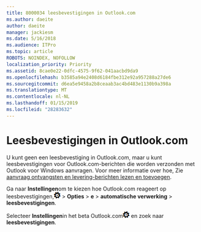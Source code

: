 ```yaml
---
title: 8000034 leesbevestigingen in Outlook.com
ms.author: daeite
author: daeite
manager: jackiesm
ms.date: 5/16/2018
ms.audience: ITPro
ms.topic: article
ROBOTS: NOINDEX, NOFOLLOW
localization_priority: Priority
ms.assetid: 8cae0e22-0dfc-4575-9f62-041aacbd9da9
ms.openlocfilehash: b3585a94e2408d6184fbe312e92a957288a27de6
ms.sourcegitcommit: d6ea5e9458a2b8ceaab3ac4bd483e1130b9a398a
ms.translationtype: MT
ms.contentlocale: nl-NL
ms.lasthandoff: 01/15/2019
ms.locfileid: "28283632"
---
```

# <a name="read-receipts-in-outlookcom"></a>Leesbevestigingen in Outlook.com

U kunt geen een leesbevestiging in Outlook.com, maar u kunt leesbevestigingen voor Outlook.com-berichten die worden verzonden met Outlook voor Windows aanvragen. Voor meer informatie over hoe, Zie [aanvraag ontvangsten en levering-berichten lezen en toevoegen](https://go.microsoft.com/fwlink/p/?linkid=874355).
  
Ga naar **Instellingen**om te kiezen hoe Outlook.com reageert op leesbevestigingen,![instellingen](media/f4b2e798-fff1-4a14-931f-5677a4543b58.png) \> **Opties** \> **e** \> **automatische verwerking** \> **leesbevestigingen**. 
  
Selecteer **Instellingen**in het beta Outlook.com![instellingen](media/f4b2e798-fff1-4a14-931f-5677a4543b58.png) en zoek naar **leesbevestigingen**. 
  

